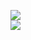 [![](https://img.shields.io/badge/Made%20With-Github%20Spray-lightgrey.svg?style=for-the-badge&logo=github)](https://github.com/Annihil/github-spray#8314)  
[![](https://i.imgur.com/2DrTn0Z.gif)](https://github.com/Annihil/github-spray)